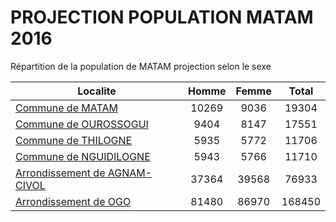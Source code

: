 # PROJECTION POPULATION MATAM 2016
	
Répartition de la population de MATAM projection selon le sexe
	
| Localite  | Homme | Femme | Total |
| --------- |:-----:|:-----:|:-----:|
| [Commune de MATAM](MATAM) | 10269 | 9036 | 19304 |
| [Commune de OUROSSOGUI](OUROSSOGUI) | 9404 | 8147 | 17551 |
| [Commune de THILOGNE](THILOGNE) | 5935 | 5772 | 11706 |
| [Commune de NGUIDILOGNE](NGUIDILOGNE) | 5943 | 5766 | 11710 |
| [Arrondissement de AGNAM-CIVOL](AGNAM-CIVOL) | 37364 | 39568 | 76933 |
| [Arrondissement de OGO](OGO) | 81480 | 86970 | 168450 |

